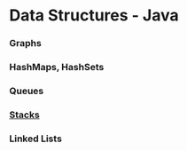 # Data Structures - Java


### Graphs


### HashMaps, HashSets


### Queues


### [Stacks](https://github.com/TonyAlarcon/Data-Structures-with-Java/blob/master/Backtracking/HomeworkAssignment2_1.java)


### Linked Lists
